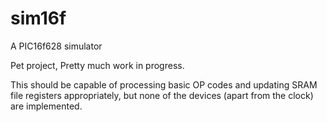 # sim16f
A PIC16f628 simulator

Pet project, Pretty much work in progress.

This should be capable of processing basic OP codes and updating SRAM file registers appropriately,
but none of the devices (apart from the clock) are implemented.
